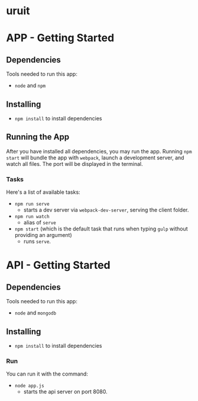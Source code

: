 # uruit

# APP - Getting Started
## Dependencies
Tools needed to run this app:
* `node` and `npm`

## Installing
* `npm install` to install dependencies

## Running the App
After you have installed all dependencies, you may run the app. Running `npm start` will bundle the app with `webpack`, launch a development server, and watch all files. The port will be displayed in the terminal.
 
### Tasks
Here's a list of available tasks:
* `npm run serve`
  * starts a dev server via `webpack-dev-server`, serving the client folder.
* `npm run watch`
  * alias of `serve`
* `npm start` (which is the default task that runs when typing `gulp` without providing an argument)
  * runs `serve`.
  

# API - Getting Started
## Dependencies
Tools needed to run this app:
* `node` and `mongodb` 

## Installing
* `npm install` to install dependencies
 
### Run
You can run it with the command:
* `node app.js`
  * starts the api server on port 8080.
